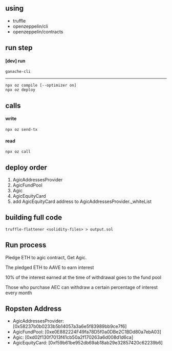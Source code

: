 ## using 
- truffle
- openzeppelin/cli
- openzeppelin/contracts

## run step

#### [dev] run
`ganache-cli`

-----

``` shell
npx oz compile [--optimizer on]
npx oz deploy
```

## calls

#### write
`npx oz send-tx`
#### read 
`npx oz call`
## deploy order
1. AgicAddressesProvider
2. AgicFundPool
3. Agic
4. AgicEquityCard
5. add AgicEquityCard address to AgicAddressesProvider._whiteList

## building full code
`truffle-flattener <solidity-files> > output.sol`

## Run process
Pledge ETH to agic contract, Get Agic.

The pledged ETH to AAVE to earn interest

10% of the interest earned at the time of withdrawal goes to the fund pool

Those who purchase AEC can withdraw a certain percentage of interest every month

## Ropsten Address 
- AgicAddressesProvider: [0x58237b0b0233b5b14057a3a6e5f83989bb9ce7f6]
- AgicFundPool: [0xe0E882224F49fa78D5f0a0DBe2C1BDd80a7ebA03]
- Agic: [0xd02f130f7013f41cb50a2f170263a6d008d1d6ca]
- AgicEquityCard: [0xf59b61be952db69ab18ab29e32857420c62239b6]

